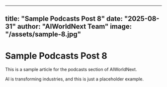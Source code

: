 
---
title: "Sample Podcasts Post 8"
date: "2025-08-31"
author: "AIWorldNext Team"
image: "/assets/sample-8.jpg"
---

# Sample Podcasts Post 8

This is a sample article for the podcasts section of AIWorldNext.

AI is transforming industries, and this is just a placeholder example.
